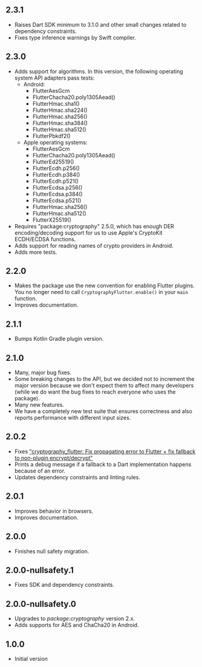 ## 2.3.1
* Raises Dart SDK minimum to 3.1.0 and other small changes related to dependency constraints.
* Fixes type inference warnings by Swift compiler.

## 2.3.0
* Adds support for algorithms. In this version, the following operating system API adapters pass 
  tests:
  * Android:
    * FlutterAesGcm
    * FlutterChacha20.poly1305Aead()
    * FlutterHmac.sha1()
    * FlutterHmac.sha224()
    * FlutterHmac.sha256()
    * FlutterHmac.sha384()
    * FlutterHmac.sha512()
    * FlutterPbkdf2()
  * Apple operating systems:
    * FlutterAesGcm
    * FlutterChacha20.poly1305Aead()
    * FlutterEd25519()
    * FlutterEcdh.p256()
    * FlutterEcdh.p384()
    * FlutterEcdh.p521()
    * FlutterEcdsa.p256()
    * FlutterEcdsa.p384()
    * FlutterEcdsa.p521()
    * FlutterHmac.sha256()
    * FlutterHmac.sha512()
    * FlutterX25519()
* Requires "package:cryptography" 2.5.0, which has enough DER encoding/decoding support for us to
  use Apple's CryptoKit ECDH/ECDSA functions.
* Adds support for reading names of crypto providers in Android.
* Adds more tests.

## 2.2.0
* Makes the package use the new convention for enabling Flutter plugins. You no longer need to call
  `CryptographyFlutter.enable()` in your `main` function.
* Improves documentation.

## 2.1.1
* Bumps Kotlin Gradle plugin version.

## 2.1.0
* Many, major bug fixes.
* Some breaking changes to the API, but we decided not to increment the major version because we
  don't expect them to affect many developers (while we do want the bug fixes to reach everyone who
  uses the package).
* Many new features.
* We have a completely new test suite that ensures correctness and also reports performance with
  different input sizes.

## 2.0.2

* Fixes ["cryptography_flutter: Fix propagating error to Flutter + fix fallback to non-plugin encrypt/decrypt"](https://github.com/dint-dev/cryptography/pull/76)
* Prints a debug message if a fallback to a Dart implementation happens because of an error.
* Updates dependency constraints and linting rules.

## 2.0.1

* Improves behavior in browsers.
* Improves documentation.

## 2.0.0

* Finishes null safety migration.

## 2.0.0-nullsafety.1

* Fixes SDK and dependency constraints.

## 2.0.0-nullsafety.0

* Upgrades to _package:cryptography_ version 2.x.
* Adds supports for AES and ChaCha20 in Android.

## 1.0.0

* Initial version
